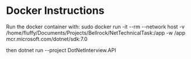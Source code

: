 # Docker Instructions

Run the docker container with:
sudo docker run -it --rm --network host -v /home/fluffy/Documents/Projects/Bellrock/NetTechnicalTask:/app -w /app mcr.microsoft.com/dotnet/sdk:7.0

then
dotnet run --project DotNetInterview.API
